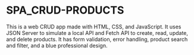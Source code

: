 # SPA_CRUD-PRODUCTS
This is a web CRUD app made with HTML, CSS, and JavaScript. It uses JSON Server to simulate a local API and Fetch API to create, read, update, and delete products. It has form validation, error handling, product search and filter, and a blue professional design.
